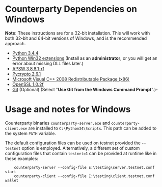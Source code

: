 # Counterparty Dependencies on Windows

**Note:** These instructions are for a 32-bit installation. This will work with
both 32-bit and 64-bit versions of Windows, and is the recommended approach.

- [Python 3.4.4](http://www.python.org/ftp/python/3.4.3/python-3.4.4.msi)
- [Python Win32 extensions](http://sourceforge.net/projects/pywin32/files/pywin32/Build%20219/pywin32-219.win32-py3.4.exe/download) (Install as an **administrator**, or you will get an error about missing DLL files later.)
- [APSW 3.8.8.1-r1](https://github.com/rogerbinns/apsw/releases/download/3.8.8.1-r1/apsw-3.8.8.1-r1.win32-py3.4.exe)
- [Pycrypto 2.6.1](https://s3.amazonaws.com/counterparty-bootstrap/pycrypto-2.6.1.win32-py3.4.exe)
- [Microsoft Visual C++ 2008 Redistributable Package (x86)](http://www.microsoft.com/downloads/details.aspx?familyid=9B2DA534-3E03-4391-8A4D-074B9F2BC1BF)
- [OpenSSL 1.0.2f](http://slproweb.com/download/Win32OpenSSL_Light-1_0_2f.exe)
- [Git](http://git-scm.com/download/win) (Optional) (Select "**Use Git from the Windows Command Prompt**".)- 

# Usage and notes for Windows

Counterparty binaries `counterparty-server.exe` and `counterparty-client.exe` are installed to `C:\Python34\Scripts`. This path can be added to the system `PATH` variable.

The default configuration files can be used on testnet provided the `--testnet` option is employed. Alternatively, a different set of custom configuration files that contain `testnet=1` can be provided at runtime like in these examples:

        counterparty-server --config-file E:\testing\server.testnet.conf start
        counterparty-client --config-file E:\testing\client.testnet.conf wallet



